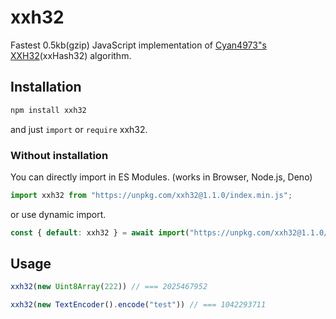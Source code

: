 # xxh32

Fastest 0.5kb(gzip) JavaScript implementation of [Cyan4973"s XXH32](https://github.com/Cyan4973/xxHash)(xxHash32) algorithm.

## Installation

```sh
npm install xxh32
```

and just `import` or `require` xxh32.

### Without installation

You can directly import in ES Modules. (works in Browser, Node.js, Deno)

```js
import xxh32 from "https://unpkg.com/xxh32@1.1.0/index.min.js";
```

or use dynamic import.

```js
const { default: xxh32 } = await import("https://unpkg.com/xxh32@1.1.0/index.min.js");
```

## Usage

```js
xxh32(new Uint8Array(222)) // === 2025467952

xxh32(new TextEncoder().encode("test")) // === 1042293711
```
